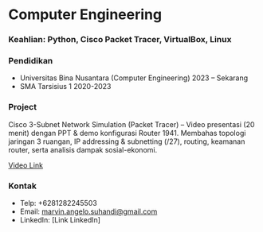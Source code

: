 # **Computer Engineering**

### Keahlian: Python, Cisco Packet Tracer, VirtualBox, Linux

### Pendidikan
- Universitas Bina Nusantara (Computer Engineering)  2023 – Sekarang
- SMA Tarsisius 1  2020-2023

### Project
Cisco 3-Subnet Network Simulation (Packet Tracer) – Video presentasi (20 menit) dengan PPT & demo konfigurasi Router 1941. Membahas topologi jaringan 3 ruangan, IP addressing & subnetting (/27), routing, keamanan router, serta analisis dampak sosial-ekonomi.

[Video Link](https://youtu.be/wfBFI1OXtcA)


### Kontak
- Telp: +6281282245503
- Email: [marvin.angelo.suhandi@gmail.com](marvin.angelo.suhandi@gmail.com)
- LinkedIn: [Link LinkedIn]
